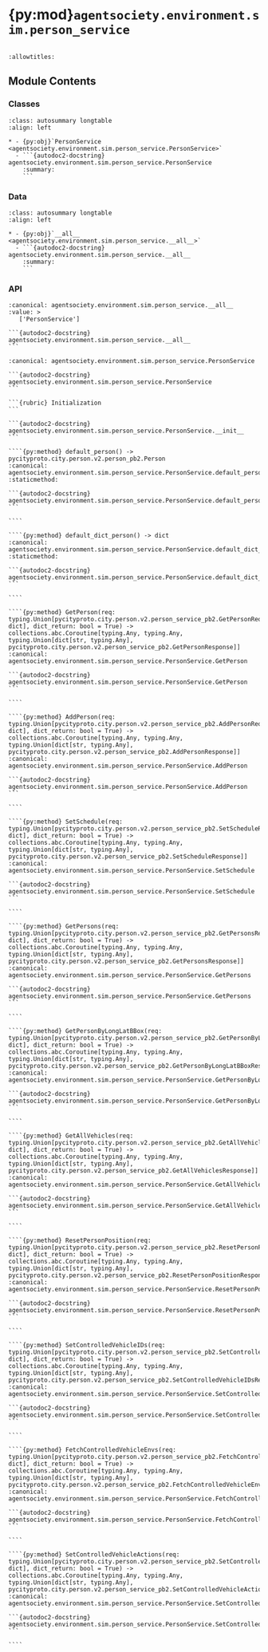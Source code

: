 # {py:mod}`agentsociety.environment.sim.person_service`

```{py:module} agentsociety.environment.sim.person_service
```

```{autodoc2-docstring} agentsociety.environment.sim.person_service
:allowtitles:
```

## Module Contents

### Classes

````{list-table}
:class: autosummary longtable
:align: left

* - {py:obj}`PersonService <agentsociety.environment.sim.person_service.PersonService>`
  - ```{autodoc2-docstring} agentsociety.environment.sim.person_service.PersonService
    :summary:
    ```
````

### Data

````{list-table}
:class: autosummary longtable
:align: left

* - {py:obj}`__all__ <agentsociety.environment.sim.person_service.__all__>`
  - ```{autodoc2-docstring} agentsociety.environment.sim.person_service.__all__
    :summary:
    ```
````

### API

````{py:data} __all__
:canonical: agentsociety.environment.sim.person_service.__all__
:value: >
   ['PersonService']

```{autodoc2-docstring} agentsociety.environment.sim.person_service.__all__
```

````

`````{py:class} PersonService(aio_channel: grpc.aio.Channel)
:canonical: agentsociety.environment.sim.person_service.PersonService

```{autodoc2-docstring} agentsociety.environment.sim.person_service.PersonService
```

```{rubric} Initialization
```

```{autodoc2-docstring} agentsociety.environment.sim.person_service.PersonService.__init__
```

````{py:method} default_person() -> pycityproto.city.person.v2.person_pb2.Person
:canonical: agentsociety.environment.sim.person_service.PersonService.default_person
:staticmethod:

```{autodoc2-docstring} agentsociety.environment.sim.person_service.PersonService.default_person
```

````

````{py:method} default_dict_person() -> dict
:canonical: agentsociety.environment.sim.person_service.PersonService.default_dict_person
:staticmethod:

```{autodoc2-docstring} agentsociety.environment.sim.person_service.PersonService.default_dict_person
```

````

````{py:method} GetPerson(req: typing.Union[pycityproto.city.person.v2.person_service_pb2.GetPersonRequest, dict], dict_return: bool = True) -> collections.abc.Coroutine[typing.Any, typing.Any, typing.Union[dict[str, typing.Any], pycityproto.city.person.v2.person_service_pb2.GetPersonResponse]]
:canonical: agentsociety.environment.sim.person_service.PersonService.GetPerson

```{autodoc2-docstring} agentsociety.environment.sim.person_service.PersonService.GetPerson
```

````

````{py:method} AddPerson(req: typing.Union[pycityproto.city.person.v2.person_service_pb2.AddPersonRequest, dict], dict_return: bool = True) -> collections.abc.Coroutine[typing.Any, typing.Any, typing.Union[dict[str, typing.Any], pycityproto.city.person.v2.person_service_pb2.AddPersonResponse]]
:canonical: agentsociety.environment.sim.person_service.PersonService.AddPerson

```{autodoc2-docstring} agentsociety.environment.sim.person_service.PersonService.AddPerson
```

````

````{py:method} SetSchedule(req: typing.Union[pycityproto.city.person.v2.person_service_pb2.SetScheduleRequest, dict], dict_return: bool = True) -> collections.abc.Coroutine[typing.Any, typing.Any, typing.Union[dict[str, typing.Any], pycityproto.city.person.v2.person_service_pb2.SetScheduleResponse]]
:canonical: agentsociety.environment.sim.person_service.PersonService.SetSchedule

```{autodoc2-docstring} agentsociety.environment.sim.person_service.PersonService.SetSchedule
```

````

````{py:method} GetPersons(req: typing.Union[pycityproto.city.person.v2.person_service_pb2.GetPersonsRequest, dict], dict_return: bool = True) -> collections.abc.Coroutine[typing.Any, typing.Any, typing.Union[dict[str, typing.Any], pycityproto.city.person.v2.person_service_pb2.GetPersonsResponse]]
:canonical: agentsociety.environment.sim.person_service.PersonService.GetPersons

```{autodoc2-docstring} agentsociety.environment.sim.person_service.PersonService.GetPersons
```

````

````{py:method} GetPersonByLongLatBBox(req: typing.Union[pycityproto.city.person.v2.person_service_pb2.GetPersonByLongLatBBoxRequest, dict], dict_return: bool = True) -> collections.abc.Coroutine[typing.Any, typing.Any, typing.Union[dict[str, typing.Any], pycityproto.city.person.v2.person_service_pb2.GetPersonByLongLatBBoxResponse]]
:canonical: agentsociety.environment.sim.person_service.PersonService.GetPersonByLongLatBBox

```{autodoc2-docstring} agentsociety.environment.sim.person_service.PersonService.GetPersonByLongLatBBox
```

````

````{py:method} GetAllVehicles(req: typing.Union[pycityproto.city.person.v2.person_service_pb2.GetAllVehiclesRequest, dict], dict_return: bool = True) -> collections.abc.Coroutine[typing.Any, typing.Any, typing.Union[dict[str, typing.Any], pycityproto.city.person.v2.person_service_pb2.GetAllVehiclesResponse]]
:canonical: agentsociety.environment.sim.person_service.PersonService.GetAllVehicles

```{autodoc2-docstring} agentsociety.environment.sim.person_service.PersonService.GetAllVehicles
```

````

````{py:method} ResetPersonPosition(req: typing.Union[pycityproto.city.person.v2.person_service_pb2.ResetPersonPositionRequest, dict], dict_return: bool = True) -> collections.abc.Coroutine[typing.Any, typing.Any, typing.Union[dict[str, typing.Any], pycityproto.city.person.v2.person_service_pb2.ResetPersonPositionResponse]]
:canonical: agentsociety.environment.sim.person_service.PersonService.ResetPersonPosition

```{autodoc2-docstring} agentsociety.environment.sim.person_service.PersonService.ResetPersonPosition
```

````

````{py:method} SetControlledVehicleIDs(req: typing.Union[pycityproto.city.person.v2.person_service_pb2.SetControlledVehicleIDsRequest, dict], dict_return: bool = True) -> collections.abc.Coroutine[typing.Any, typing.Any, typing.Union[dict[str, typing.Any], pycityproto.city.person.v2.person_service_pb2.SetControlledVehicleIDsResponse]]
:canonical: agentsociety.environment.sim.person_service.PersonService.SetControlledVehicleIDs

```{autodoc2-docstring} agentsociety.environment.sim.person_service.PersonService.SetControlledVehicleIDs
```

````

````{py:method} FetchControlledVehicleEnvs(req: typing.Union[pycityproto.city.person.v2.person_service_pb2.FetchControlledVehicleEnvsRequest, dict], dict_return: bool = True) -> collections.abc.Coroutine[typing.Any, typing.Any, typing.Union[dict[str, typing.Any], pycityproto.city.person.v2.person_service_pb2.FetchControlledVehicleEnvsResponse]]
:canonical: agentsociety.environment.sim.person_service.PersonService.FetchControlledVehicleEnvs

```{autodoc2-docstring} agentsociety.environment.sim.person_service.PersonService.FetchControlledVehicleEnvs
```

````

````{py:method} SetControlledVehicleActions(req: typing.Union[pycityproto.city.person.v2.person_service_pb2.SetControlledVehicleActionsRequest, dict], dict_return: bool = True) -> collections.abc.Coroutine[typing.Any, typing.Any, typing.Union[dict[str, typing.Any], pycityproto.city.person.v2.person_service_pb2.SetControlledVehicleActionsResponse]]
:canonical: agentsociety.environment.sim.person_service.PersonService.SetControlledVehicleActions

```{autodoc2-docstring} agentsociety.environment.sim.person_service.PersonService.SetControlledVehicleActions
```

````

`````
